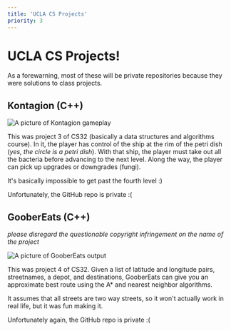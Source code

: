 ```yaml
---
title: 'UCLA CS Projects'
priority: 3
---
```

# UCLA CS Projects!

As a forewarning, most of these will be private repositories because they were
solutions to class projects.

## Kontagion (C++)

![A picture of Kontagion gameplay](/images/Kontagion.png)

This was project 3 of CS32 (basically a data structures and algorithms course). In
it, the player has control of the ship at the rim of the petri dish (*yes, the circle
is a petri dish*). With that ship, the player must take out all the bacteria before
advancing to the next level. Along the way, the player can pick up upgrades or downgrades
(fungi).

It's basically impossible to get past the fourth level :)

Unfortunately, the GitHub repo is private :(

## GooberEats (C++)

*please disregard the questionable copyright infringement on the name of the project*

![A picture of GooberEats output](/images/GooberEats.png)


This was project 4 of CS32. Given a list of latitude and longitude pairs, streetnames,
a depot, and destinations, GooberEats can give you an approximate best route using
the A* and nearest neighbor algorithms.

It assumes that all streets are two way streets, so it won't actually work in real life,
but it was fun making it.

Unfortunately again, the GitHub repo is private :(
